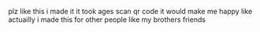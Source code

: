 plz like this i made it it took ages scan qr code it would make me happy
like actuailly i made this for other people like my brothers friends
